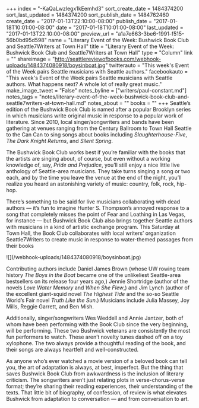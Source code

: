 +++
index = "-KaQaLwzlegx1kEemhd3"
sort_create_date = 1484374200
sort_last_updated = 1484374200
sort_publish_date = 1484762460
create_date = "2017-01-13T22:10:00-08:00"
publish_date = "2017-01-18T10:01:00-08:00"
date = "2017-01-18T10:01:00-08:00"
last_updated = "2017-01-13T22:10:00-08:00"
preview_url = "a1a7e663-3be6-1991-f515-56b0bd95d598"
name = "Literary Event of the Week: Bushwick Book Club and Seattle7Writers at Town Hall"
title = "Literary Event of the Week: Bushwick Book Club and Seattle7Writers at Town Hall"
type = "Column"
link = ""
shareimage = "http://seattlereviewofbooks.com/webhook-uploads/1484374080918/boysinboat.jpg"
twitterauto = "This week's Event of the Week pairs Seattle musicians with Seattle authors."
facebookauto = "This week's Event of the Week pairs Seattle musicians with Seattle authors. What happens next? A whole lot of really great music."
make_image_tweet = "False"
notes_byline = ["writers/paul-constant.md"]
notes_tags = "notes/literary-event-of-the-week-bushwick-book-club-and-seattle7writers-at-town-hall.md"
notes_about = ""
books = ""
+++
Seattle’s edition of the Bushwick Book Club is named after a popular Brooklyn series in which musicians write original music in response to a popular work of literature. Since 2010, local singer/songwriters and bands have been gathering at venues ranging from the Century Ballroom to Town Hall Seattle to the Can Can to sing songs about books including *Slaughterhouse-Five*, *The Dark Knight Returns*, and *Silent Spring*.

The Bushwick Book Club works best if you’re familiar with the books that the artists are singing about, of course, but even without a working knowledge of, say, *Pride and Prejudice*, you’ll still enjoy a nice little live anthology of Seattle-area musicians. They take turns singing a song or two each, and by the time you leave the venue at the end of the night, you’ll realize you heard an astonishing variety of music: country, folk, rock, hip-hop.

There’s something to be said for live musicians collaborating with dead authors — it’s fun to imagine Hunter S. Thompson’s annoyed response to a song that completely misses the point of Fear and Loathing in Las Vegas, for instance — but Bushwick Book Club also brings together Seattle authors with musicians in a kind of artistic exchange program. This Saturday at Town Hall, the Book Club collaborates with local writers’ organization Seattle7Writers to create music in response to water-themed passages from their books

<p class="image-left">![](/webhook-uploads/1484374080918/boysinboat.jpg)</p>

Contributing authors include Daniel James Brown (whose UW rowing team history *The Boys in the Boat* became one of the unlikeliest Seattle-area bestsellers on its release four years ago,) Jennie Shortridge (author of the novels *Love Water Memory* and *When She Flew*,) and Jim Lynch (author of the excellent giant-squid novel *The Highest Tide* and the so-so Seattle World’s Fair novel *Truth Like the Sun*.) Musicians include Julia Massey, Joy Mills, Reggie Garrett, and Ben Mish. 

Additionally, singer/songwriters Wes Weddell and Annie Jantzer, both of whom have been performing with the Book Club since the very beginning, will be performing. These two Bushwick veterans are consistently the most fun performers to watch. These aren’t novelty tunes dashed off on a toy xylophone. The two always provide a thoughtful reading of the book, and their songs are always heartfelt and well-constructed. 

As anyone who’s ever watched a movie version of a beloved book can tell you, the art of adaptation is always, at best, imperfect. But the thing that saves Bushwick Book Club from awkwardness is the inclusion of literary criticism. The songwriters aren’t just relating plots in verse-chorus-verse format; they’re sharing their reading experiences, their understanding of the texts. That little bit of biography, of confession, of review is what elevates Bushwick from adaptation to conversation — and from conversation to art.
